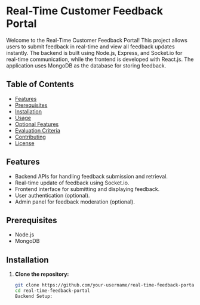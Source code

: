 # Real-Time Customer Feedback Portal

Welcome to the Real-Time Customer Feedback Portal! This project allows users to submit feedback in real-time and view all feedback updates instantly. The backend is built using Node.js, Express, and Socket.io for real-time communication, while the frontend is developed with React.js. The application uses MongoDB as the database for storing feedback.

## Table of Contents
- [Features](#features)
- [Prerequisites](#prerequisites)
- [Installation](#installation)
- [Usage](#usage)
- [Optional Features](#optional-features)
- [Evaluation Criteria](#evaluation-criteria)
- [Contributing](#contributing)
- [License](#license)

## Features

- Backend APIs for handling feedback submission and retrieval.
- Real-time update of feedback using Socket.io.
- Frontend interface for submitting and displaying feedback.
- User authentication (optional).
- Admin panel for feedback moderation (optional).

## Prerequisites

- Node.js
- MongoDB

## Installation

1. **Clone the repository:**
   ```bash
   git clone https://github.com/your-username/real-time-feedback-portal.git
   cd real-time-feedback-portal
   Backend Setup:

